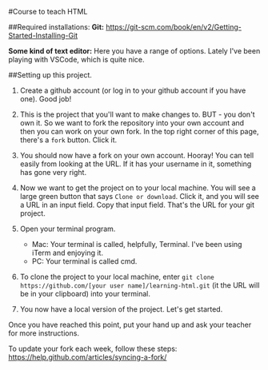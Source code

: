 #Course to teach HTML

##Required installations: 
**Git:** https://git-scm.com/book/en/v2/Getting-Started-Installing-Git 

**Some kind of text editor:** Here you have a range of options. Lately I've been playing with VSCode, which is quite nice. 

##Setting up this project. 
1. Create a github account (or log in to your github account if you have one). Good job! 

2. This is the project that you'll want to make changes to. BUT - you don't own it. So we want to fork the repository into your own account and then you can work on your own fork. In the top right corner of this page, there's a `fork` button. Click it. 

3. You should now have a fork on your own account. Hooray! You can tell easily from looking at the URL. If it has your username in it, something has gone very right.

4. Now we want to get the project on to your local machine. You will see a large green button that says `Clone or download`. Click it, and you will see a URL in an input field. Copy that input field. That's the URL for your git project. 

5. Open your terminal program. 
    * Mac: Your terminal is called, helpfully, Terminal. I've been using iTerm and enjoying it.
    * PC: Your terminal is called cmd. 

6. To clone the project to your local machine, enter `git clone https://github.com/[your user name]/learning-html.git` (it the URL will be in your clipboard) into your terminal. 
7. You now have a local version of the project. Let's get started. 

Once you have reached this point, put your hand up and ask your teacher for more instructions. 

To update your fork each week, follow these steps: https://help.github.com/articles/syncing-a-fork/
